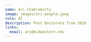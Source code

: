 ```yaml
---
name: Ari Chakraborty
image: images/ari-people.jpeg
role: Al
description: Post Doctorate from 2018
links:
  email: ari@midwestern.edu
---
```

